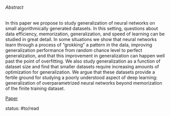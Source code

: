 ###### Abstract

In this paper we propose to study generalization of neural networks on small algorithmically generated datasets. In this setting, questions about data efficiency, memorization, generalization, and speed of learning can be studied in great detail. In some situations we show that neural networks learn through a process of “grokking” a pattern in the data, improving generalization performance from random chance level to perfect generalization, and that this improvement in generalization can happen well past the point of overfitting. We also study generalization as a function of dataset size and find that smaller datasets require increasing amounts of optimization for generalization. We argue that these datasets provide a fertile ground for studying a poorly understood aspect of deep learning: generalization of overparametrized neural networks beyond memorization of the finite training dataset.

[Paper](https://mathai-iclr.github.io/papers/papers/MATHAI_29_paper.pdf)

status: #to/read